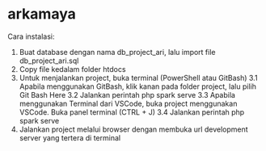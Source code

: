 # arkamaya
Cara instalasi:

1. Buat database dengan nama db_project_ari, lalu import file db_project_ari.sql
2. Copy file kedalam folder htdocs
3. Untuk menjalankan project, buka terminal (PowerShell atau GitBash)
    3.1 Apabila menggunakan GitBash, klik kanan pada folder project, lalu pilih Git Bash Here
    3.2 Jalankan perintah php spark serve
    3.3 Apabila menggunakan Terminal dari VSCode, buka project menggunakan VSCode. Buka panel terminal (CTRL + J)
    3.4 Jalankan perintah php spark serve
4. Jalankan project melalui browser dengan membuka url development server yang tertera di terminal
